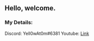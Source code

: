 ## Hello, welcome.

### My Details:
Discord: Yell0wAt0m#6381
Youtube: [Link](https://www.youtube.com/channel/UCq0OCxNFSdNdsh_dMquNv-A)
